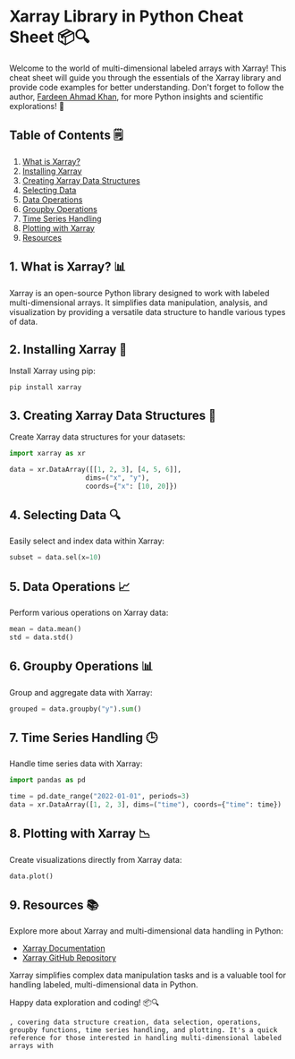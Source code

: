 # Xarray Library in Python Cheat Sheet 📦🔍

Welcome to the world of multi-dimensional labeled arrays with Xarray! This cheat sheet will guide you through the essentials of the Xarray library and provide code examples for better understanding. Don't forget to follow the author, [Fardeen Ahmad Khan](https://github.com/I-Fardeen), for more Python insights and scientific explorations! 🙌

## Table of Contents 🗒️

1. [What is Xarray?](#what-is-xarray)
2. [Installing Xarray](#installing-xarray)
3. [Creating Xarray Data Structures](#creating-xarray-data-structures)
4. [Selecting Data](#selecting-data)
5. [Data Operations](#data-operations)
6. [Groupby Operations](#groupby-operations)
7. [Time Series Handling](#time-series-handling)
8. [Plotting with Xarray](#plotting-with-xarray)
9. [Resources](#resources)

## 1. What is Xarray? 📊

Xarray is an open-source Python library designed to work with labeled multi-dimensional arrays. It simplifies data manipulation, analysis, and visualization by providing a versatile data structure to handle various types of data.

## 2. Installing Xarray 🚀

Install Xarray using pip:

```python
pip install xarray
```

## 3. Creating Xarray Data Structures 📄

Create Xarray data structures for your datasets:

```python
import xarray as xr

data = xr.DataArray([[1, 2, 3], [4, 5, 6]],
                   dims=("x", "y"),
                   coords={"x": [10, 20]})
```

## 4. Selecting Data 🔍

Easily select and index data within Xarray:

```python
subset = data.sel(x=10)
```

## 5. Data Operations 📈

Perform various operations on Xarray data:

```python
mean = data.mean()
std = data.std()
```

## 6. Groupby Operations 📊

Group and aggregate data with Xarray:

```python
grouped = data.groupby("y").sum()
```

## 7. Time Series Handling 🕒

Handle time series data with Xarray:

```python
import pandas as pd

time = pd.date_range("2022-01-01", periods=3)
data = xr.DataArray([1, 2, 3], dims=("time"), coords={"time": time})
```

## 8. Plotting with Xarray 📉

Create visualizations directly from Xarray data:

```python
data.plot()
```

## 9. Resources 📚

Explore more about Xarray and multi-dimensional data handling in Python:

- [Xarray Documentation](http://xarray.pydata.org/en/stable/)
- [Xarray GitHub Repository](https://github.com/pydata/xarray)

Xarray simplifies complex data manipulation tasks and is a valuable tool for handling labeled, multi-dimensional data in Python.

Happy data exploration and coding! 📦🔍
```
, covering data structure creation, data selection, operations, groupby functions, time series handling, and plotting. It's a quick reference for those interested in handling multi-dimensional labeled arrays with 
